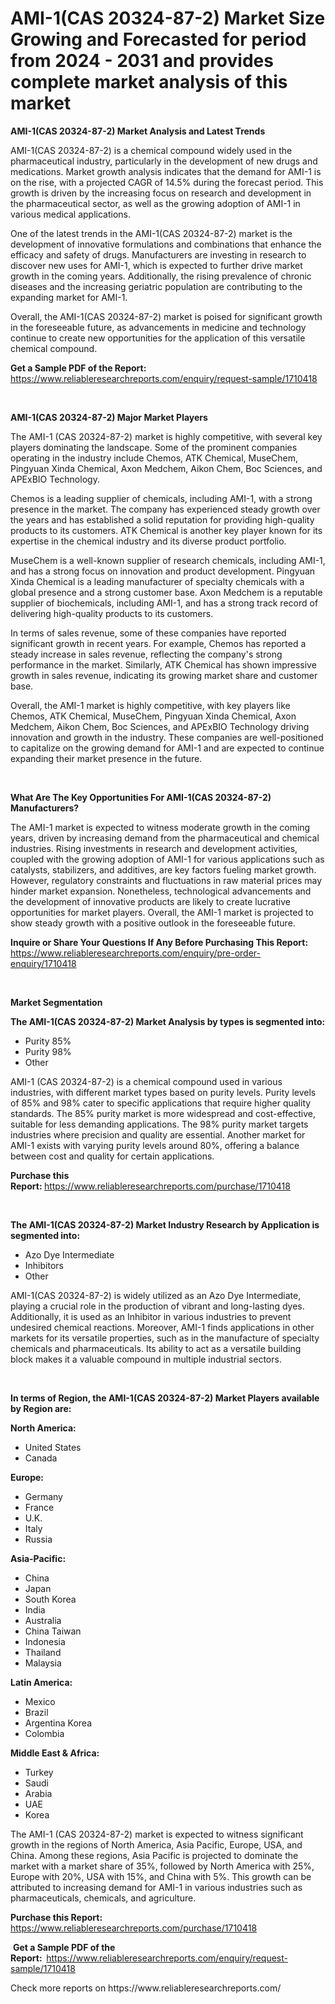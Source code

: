 <p><h1>AMI-1(CAS 20324-87-2) Market Size Growing and Forecasted for period from 2024 - 2031 and provides complete market analysis of this market</h1></p><p><strong>AMI-1(CAS 20324-87-2) Market Analysis and Latest Trends</strong></p>
<p><p>AMI-1(CAS 20324-87-2) is a chemical compound widely used in the pharmaceutical industry, particularly in the development of new drugs and medications. Market growth analysis indicates that the demand for AMI-1 is on the rise, with a projected CAGR of 14.5% during the forecast period. This growth is driven by the increasing focus on research and development in the pharmaceutical sector, as well as the growing adoption of AMI-1 in various medical applications.</p><p>One of the latest trends in the AMI-1(CAS 20324-87-2) market is the development of innovative formulations and combinations that enhance the efficacy and safety of drugs. Manufacturers are investing in research to discover new uses for AMI-1, which is expected to further drive market growth in the coming years. Additionally, the rising prevalence of chronic diseases and the increasing geriatric population are contributing to the expanding market for AMI-1.</p><p>Overall, the AMI-1(CAS 20324-87-2) market is poised for significant growth in the foreseeable future, as advancements in medicine and technology continue to create new opportunities for the application of this versatile chemical compound.</p></p>
<p><strong>Get a Sample PDF of the Report:&nbsp;</strong> <a href="https://www.reliableresearchreports.com/enquiry/request-sample/1710418">https://www.reliableresearchreports.com/enquiry/request-sample/1710418</a></p>
<p>&nbsp;</p>
<p><strong>AMI-1(CAS 20324-87-2) Major Market Players</strong></p>
<p><p>The AMI-1 (CAS 20324-87-2) market is highly competitive, with several key players dominating the landscape. Some of the prominent companies operating in the industry include Chemos, ATK Chemical, MuseChem, Pingyuan Xinda Chemical, Axon Medchem, Aikon Chem, Boc Sciences, and APExBIO Technology.</p><p>Chemos is a leading supplier of chemicals, including AMI-1, with a strong presence in the market. The company has experienced steady growth over the years and has established a solid reputation for providing high-quality products to its customers. ATK Chemical is another key player known for its expertise in the chemical industry and its diverse product portfolio.</p><p>MuseChem is a well-known supplier of research chemicals, including AMI-1, and has a strong focus on innovation and product development. Pingyuan Xinda Chemical is a leading manufacturer of specialty chemicals with a global presence and a strong customer base. Axon Medchem is a reputable supplier of biochemicals, including AMI-1, and has a strong track record of delivering high-quality products to its customers.</p><p>In terms of sales revenue, some of these companies have reported significant growth in recent years. For example, Chemos has reported a steady increase in sales revenue, reflecting the company's strong performance in the market. Similarly, ATK Chemical has shown impressive growth in sales revenue, indicating its growing market share and customer base.</p><p>Overall, the AMI-1 market is highly competitive, with key players like Chemos, ATK Chemical, MuseChem, Pingyuan Xinda Chemical, Axon Medchem, Aikon Chem, Boc Sciences, and APExBIO Technology driving innovation and growth in the industry. These companies are well-positioned to capitalize on the growing demand for AMI-1 and are expected to continue expanding their market presence in the future.</p></p>
<p>&nbsp;</p>
<p><strong>What Are The Key Opportunities For AMI-1(CAS 20324-87-2) Manufacturers?</strong></p>
<p><p>The AMI-1 market is expected to witness moderate growth in the coming years, driven by increasing demand from the pharmaceutical and chemical industries. Rising investments in research and development activities, coupled with the growing adoption of AMI-1 for various applications such as catalysts, stabilizers, and additives, are key factors fueling market growth. However, regulatory constraints and fluctuations in raw material prices may hinder market expansion. Nonetheless, technological advancements and the development of innovative products are likely to create lucrative opportunities for market players. Overall, the AMI-1 market is projected to show steady growth with a positive outlook in the foreseeable future.</p></p>
<p><strong>Inquire or Share Your Questions If Any Before Purchasing This Report:</strong> <a href="https://www.reliableresearchreports.com/enquiry/pre-order-enquiry/1710418">https://www.reliableresearchreports.com/enquiry/pre-order-enquiry/1710418</a></p>
<p>&nbsp;</p>
<p><strong>Market Segmentation</strong></p>
<p><strong>The AMI-1(CAS 20324-87-2) Market Analysis by types is segmented into:</strong></p>
<p><ul><li>Purity 85%</li><li>Purity 98%</li><li>Other</li></ul></p>
<p><p>AMI-1 (CAS 20324-87-2) is a chemical compound used in various industries, with different market types based on purity levels. Purity levels of 85% and 98% cater to specific applications that require higher quality standards. The 85% purity market is more widespread and cost-effective, suitable for less demanding applications. The 98% purity market targets industries where precision and quality are essential. Another market for AMI-1 exists with varying purity levels around 80%, offering a balance between cost and quality for certain applications.</p></p>
<p><strong>Purchase this Report:&nbsp;</strong><a href="https://www.reliableresearchreports.com/purchase/1710418">https://www.reliableresearchreports.com/purchase/1710418</a></p>
<p>&nbsp;</p>
<p><strong>The AMI-1(CAS 20324-87-2) Market Industry Research by Application is segmented into:</strong></p>
<p><ul><li>Azo Dye Intermediate</li><li>Inhibitors</li><li>Other</li></ul></p>
<p><p>AMI-1(CAS 20324-87-2) is widely utilized as an Azo Dye Intermediate, playing a crucial role in the production of vibrant and long-lasting dyes. Additionally, it is used as an Inhibitor in various industries to prevent undesired chemical reactions. Moreover, AMI-1 finds applications in other markets for its versatile properties, such as in the manufacture of specialty chemicals and pharmaceuticals. Its ability to act as a versatile building block makes it a valuable compound in multiple industrial sectors.</p></p>
<p>&nbsp;</p>
<p><strong>In terms of Region, the AMI-1(CAS 20324-87-2) Market Players available by Region are:</strong></p>
<p>
    <p> <strong> North America: </strong>
        <ul>
            <li>United States</li>
            <li>Canada</li>
        </ul>
        </p> 
    <p> <strong> Europe: </strong>
        <ul>
            <li>Germany</li>
            <li>France</li>
            <li>U.K.</li>
            <li>Italy</li>
            <li>Russia</li>
        </ul>
        </p> 
    <p> <strong> Asia-Pacific: </strong>
        <ul>
            <li>China</li>
            <li>Japan</li>
            <li>South Korea</li>
            <li>India</li>
            <li>Australia</li>
            <li>China Taiwan</li>
            <li>Indonesia</li>
            <li>Thailand</li>
            <li>Malaysia</li>
        </ul>
        </p> 
    <p> <strong> Latin America: </strong>
        <ul>
            <li>Mexico</li>
            <li>Brazil</li>
            <li>Argentina Korea</li>
            <li>Colombia</li>
        </ul>
        </p> 
    <p> <strong> Middle East & Africa: </strong>
        <ul>
            <li>Turkey</li>
            <li>Saudi</li>
            <li>Arabia</li>
            <li>UAE</li>
            <li>Korea</li>
        </ul>
    </p>
    </p>
<p><p>The AMI-1 (CAS 20324-87-2) market is expected to witness significant growth in the regions of North America, Asia Pacific, Europe, USA, and China. Among these regions, Asia Pacific is projected to dominate the market with a market share of 35%, followed by North America with 25%, Europe with 20%, USA with 15%, and China with 5%. This growth can be attributed to increasing demand for AMI-1 in various industries such as pharmaceuticals, chemicals, and agriculture.</p></p>
<p><strong>Purchase this Report: </strong><a href="https://www.reliableresearchreports.com/purchase/1710418">https://www.reliableresearchreports.com/purchase/1710418</a></p>
<p>&nbsp;<strong>Get a Sample PDF of the Report:&nbsp;&nbsp;</strong><a href="https://www.reliableresearchreports.com/enquiry/request-sample/1710418">https://www.reliableresearchreports.com/enquiry/request-sample/1710418</a></p>
<p><strong></strong></p>
<p>Check more reports on https://www.reliableresearchreports.com/</p>